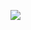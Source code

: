 ![](http://cdn-0.plantuml.com/plantuml/png/VPBFZjCm4CRFdQSOSgzG0-9KhHRO4xJYK24EYCCqdkvQIUnWJvSML6a53y2DvwYqAo4Xji_Wl15MKaEMFqIA5Szya-_t9JxrGaxMTGNtv89hniB9cEebEn0j5UFB-MmSRjelOH-kswkuVWzxZ0-7y3LSXqDxrNwCnTjmstx6S1CEyTx7qhVs4sOpUh_55RcQNGPGyKfGB3fzVY6ejED2j3K0ljIc8KSr5hPkh64Z2zb6xuWr0J1MCMRJwHdxKcnpSf8XULGbVW2CLsg_QDYHQ7EEYwqNhl6LDig-yxXvzF3-va4UvuuJmwcdbOvsgFft8pLDfGkIo7LNluD-tG5e8-nML30-v-tIabF3sjokFGEa5ex74HMWAwTDCb-mksI7asCa7xUJw3dwPwIPDklDKLrrqc6Mnx_WyGaL9Ili7VeeeqxyynFZw-dq6LtItSnlecm7eoweAYDmJ_K7SpvWpl_7d7v3eiv_fpuZeILv_WkhIgrihWjdlLq9BjvMHsKsGEqW4sqEfsnKF3m_0000)



